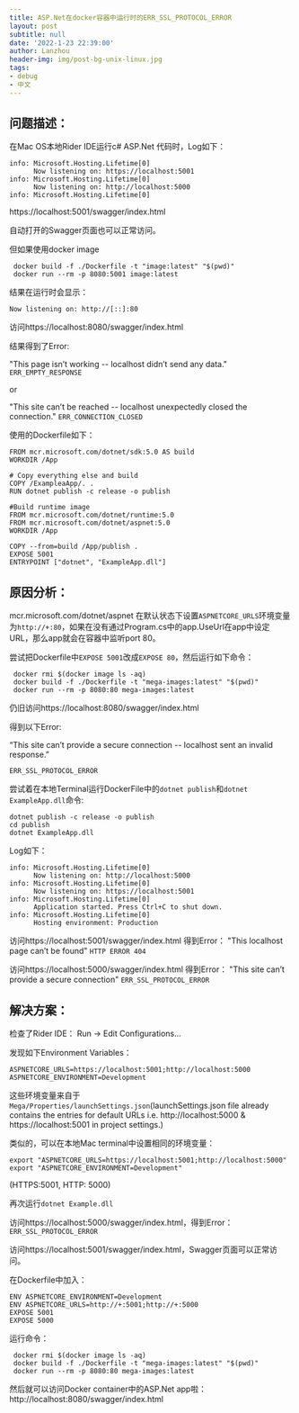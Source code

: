 ```yaml
---
title: ASP.Net在docker容器中运行时的ERR_SSL_PROTOCOL_ERROR
layout: post
subtitle: null
date: '2022-1-23 22:39:00'
author: Lanzhou
header-img: img/post-bg-unix-linux.jpg
tags:
- debug
- 中文
---
```


## 问题描述：

在Mac OS本地Rider IDE运行c# ASP.Net 代码时，Log如下：

```
info: Microsoft.Hosting.Lifetime[0]
      Now listening on: https://localhost:5001
info: Microsoft.Hosting.Lifetime[0]
      Now listening on: http://localhost:5000
info: Microsoft.Hosting.Lifetime[0]

```

https://localhost:5001/swagger/index.html

自动打开的Swagger页面也可以正常访问。

但如果使用docker image
```
 docker build -f ./Dockerfile -t "image:latest" "$(pwd)"
 docker run --rm -p 8080:5001 image:latest   
```

结果在运行时会显示：
```
Now listening on: http://[::]:80
```

访问https://localhost:8080/swagger/index.html

结果得到了Error: 

"This page isn’t working -- localhost didn’t send any data."
`ERR_EMPTY_RESPONSE`

or

"This site can’t be reached -- localhost unexpectedly closed the connection."
`ERR_CONNECTION_CLOSED`

使用的Dockerfile如下：
```
FROM mcr.microsoft.com/dotnet/sdk:5.0 AS build
WORKDIR /App

# Copy everything else and build
COPY /ExampleaApp/. .
RUN dotnet publish -c release -o publish

#Build runtime image
FROM mcr.microsoft.com/dotnet/runtime:5.0
FROM mcr.microsoft.com/dotnet/aspnet:5.0
WORKDIR /App

COPY --from=build /App/publish .
EXPOSE 5001
ENTRYPOINT ["dotnet", "ExampleApp.dll"]
```

## 原因分析：

mcr.microsoft.com/dotnet/aspnet 在默认状态下设置`ASPNETCORE_URLS`环境变量为`http://+:80`，如果在没有通过Program.cs中的app.UseUrl在app中设定URL，那么app就会在容器中监听port 80。

尝试把Dockerfile中`EXPOSE 5001`改成`EXPOSE 80`，然后运行如下命令：
```
 docker rmi $(docker image ls -aq)
 docker build -f ./Dockerfile -t "mega-images:latest" "$(pwd)" 
 docker run --rm -p 8080:80 mega-images:latest
```
仍旧访问https://localhost:8080/swagger/index.html

得到以下Error:

“This site can’t provide a secure connection -- localhost sent an invalid response.” 

`ERR_SSL_PROTOCOL_ERROR`

尝试着在本地Terminal运行DockerFile中的`dotnet publish`和`dotnet ExampleApp.dll`命令:
```
dotnet publish -c release -o publish
cd publish
dotnet ExampleApp.dll
```

Log如下：
```
info: Microsoft.Hosting.Lifetime[0]
      Now listening on: http://localhost:5000
info: Microsoft.Hosting.Lifetime[0]
      Now listening on: https://localhost:5001
info: Microsoft.Hosting.Lifetime[0]
      Application started. Press Ctrl+C to shut down.
info: Microsoft.Hosting.Lifetime[0]
      Hosting environment: Production

```

访问https://localhost:5001/swagger/index.html
得到Error：
"This localhost page can’t be found"
`HTTP ERROR 404`

访问https://localhost:5000/swagger/index.html
得到Error：
"This site can’t provide a secure connection"
`ERR_SSL_PROTOCOL_ERROR`

## 解决方案：

检查了Rider IDE：
Run -> Edit Configurations...

发现如下Environment Variables：
```
ASPNETCORE_URLS=https://localhost:5001;http://localhost:5000 ASPNETCORE_ENVIRONMENT=Development
```
这些环境变量来自于`Mega/Properties/launchSettings.json`(launchSettings.json file already contains the entries for default URLs i.e. http://localhost:5000 & https://localhost:5001 in project settings.)

类似的，可以在本地Mac terminal中设置相同的环境变量：
```
export "ASPNETCORE_URLS=https://localhost:5001;http://localhost:5000"
export "ASPNETCORE_ENVIRONMENT=Development"
```
(HTTPS:5001, HTTP: 5000)

再次运行`dotnet Example.dll`

访问https://localhost:5000/swagger/index.html，得到Error：
`ERR_SSL_PROTOCOL_ERROR`

访问https://localhost:5001/swagger/index.html，Swagger页面可以正常访问。

在Dockerfile中加入：
```
ENV ASPNETCORE_ENVIRONMENT=Development
ENV ASPNETCORE_URLS=http://+:5001;http://+:5000
EXPOSE 5001
EXPOSE 5000
```

运行命令：
```
 docker rmi $(docker image ls -aq)
 docker build -f ./Dockerfile -t "mega-images:latest" "$(pwd)" 
 docker run --rm -p 8080:80 mega-images:latest
```

然后就可以访问Docker container中的ASP.Net app啦：
http://localhost:8080/swagger/index.html